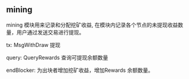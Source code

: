## mining

mining 模块用来记录和分配挖矿收益,
在模块内记录各个节点的未提现收益数量，用户通过发送交易进行提现。

tx: MsgWithDraw 提现

query: QueryRewards 查询可提现余额数量

endBlocker: 为出块者增加挖矿收益，增加Rewards 余额数量。